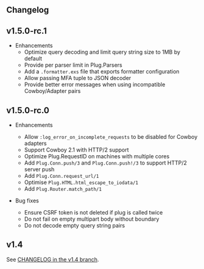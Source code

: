 ## Changelog

## v1.5.0-rc.1

* Enhancements
  * Optimize query decoding and limit query string size to 1MB by default
  * Provide per parser limit in Plug.Parsers
  * Add a `.formatter.exs` file that exports formatter configuration
  * Allow passing MFA tuple to JSON decoder
  * Provide better error messages when using incompatible Cowboy/Adapter pairs

## v1.5.0-rc.0

* Enhancements
  * Allow `:log_error_on_incomplete_requests` to be disabled for Cowboy adapters
  * Support Cowboy 2.1 with HTTP/2 support
  * Optimize Plug.RequestID on machines with multiple cores
  * Add `Plug.Conn.push/3` and `Plug.Conn.push!/3` to support HTTP/2 server push
  * Add `Plug.Conn.request_url/1`
  * Optimise `Plug.HTML.html_escape_to_iodata/1`
  * Add `Plug.Router.match_path/1`

* Bug fixes
  * Ensure CSRF token is not deleted if plug is called twice
  * Do not fail on empty multipart body without boundary
  * Do not decode empty query string pairs

## v1.4

See [CHANGELOG in the v1.4 branch](https://github.com/elixir-plug/plug/blob/v1.4/CHANGELOG.md).
